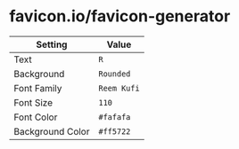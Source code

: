 # favicon.io/favicon-generator

| Setting          | Value       |
| ---------------- | ----------- |
| Text             | `R`         |
| Background       | `Rounded`   |
| Font Family      | `Reem Kufi` |
| Font Size        | `110`       |
| Font Color       | `#fafafa`   |
| Background Color | `#ff5722`   |
